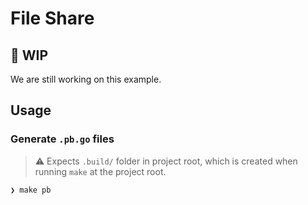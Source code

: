 # File Share

## 🥽 WIP

We are still working on this example.


## Usage

### Generate `.pb.go` files

> ⚠️  Expects `.build/` folder in project root, which is created when running `make` at the project root.

```
❯ make pb
```
